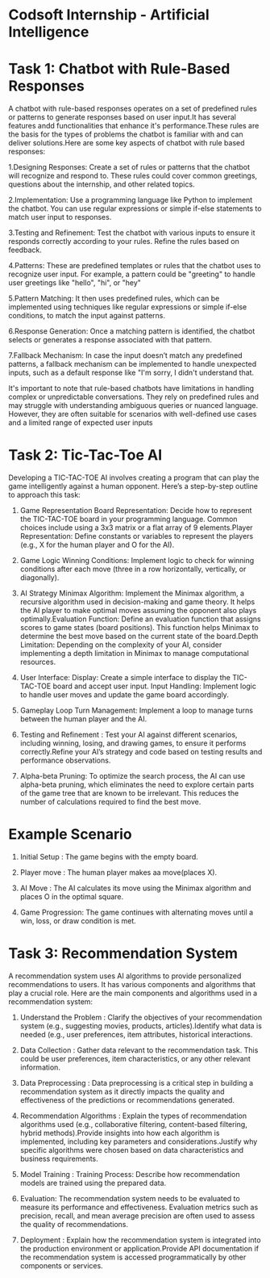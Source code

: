 # Codsoft Internship - Artificial Intelligence 
# Task 1: Chatbot with Rule-Based Responses
 A chatbot with rule-based responses operates on a set of predefined rules or patterns to generate responses based on user input.It has several features andd functionalities that enhance it's performance.These rules are the basis for the types of problems the chatbot is familiar with and can deliver solutions.Here are some key aspects of chatbot with rule based responses:
 
1.Designing Responses: Create a set of rules or patterns that the chatbot will recognize and respond to. These rules could cover common greetings, questions about the internship, and other related topics.

2.Implementation: Use a programming language like Python to implement the chatbot. You can use regular expressions or simple if-else statements to match user input to responses.

3.Testing and Refinement: Test the chatbot with various inputs to ensure it responds correctly according to your rules. Refine the rules based on feedback.

4.Patterns: These are predefined templates or rules that the chatbot uses to recognize user input. For example, a pattern could be "greeting" to handle user greetings like "hello", "hi", or "hey"

5.Pattern Matching: It then uses predefined rules, which can be implemented using techniques like regular expressions or simple if-else conditions, to match the input against patterns.

6.Response Generation: Once a matching pattern is identified, the chatbot selects or generates a response associated with that pattern.

7.Fallback Mechanism: In case the input doesn’t match any predefined patterns, a fallback mechanism can be implemented to handle unexpected inputs, such as a default response like "I'm sorry, I didn't understand that.

It's important to note that rule-based chatbots have limitations in handling complex or unpredictable conversations. They rely on predefined rules and may struggle with understanding ambiguous queries or nuanced language. However, they are often suitable for scenarios with well-defined use cases and a limited range of expected user inputs

# Task 2: Tic-Tac-Toe AI
Developing a TIC-TAC-TOE AI involves creating a program that can play the game intelligently against a human opponent. Here’s a step-by-step outline to approach this task:

1. Game Representation
Board Representation: Decide how to represent the TIC-TAC-TOE board in your programming language. Common choices include using a 3x3 matrix or a flat array of 9 elements.Player Representation: Define constants or variables to represent the players (e.g., X for the human player and O for the AI).

2. Game Logic
Winning Conditions: Implement logic to check for winning conditions after each move (three in a row horizontally, vertically, or diagonally).

3. AI Strategy
Minimax Algorithm: Implement the Minimax algorithm, a recursive algorithm used in decision-making and game theory. It helps the AI player to make optimal moves assuming the opponent also plays optimally.Evaluation Function: Define an evaluation function that assigns scores to game states (board positions). This function helps Minimax to determine the best move based on the current state of the board.Depth Limitation: Depending on the complexity of your AI, consider implementing a depth limitation in Minimax to manage computational resources.

4. User Interface: Display: Create a simple interface to display the TIC-TAC-TOE board and accept user input.
Input Handling: Implement logic to handle user moves and update the game board accordingly.

5. Gameplay Loop
Turn Management: Implement a loop to manage turns between the human player and the AI.

6. Testing and Refinement : Test your AI against different scenarios, including winning, losing, and drawing games, to ensure it performs correctly.Refine your AI’s strategy and code based on testing results and performance observations.

7. Alpha-beta Pruning: To optimize the search process, the AI can use alpha-beta pruning, which eliminates the need to explore certain parts of the game tree that are known to be irrelevant. This reduces the number of calculations required to find the best move.

# Example Scenario
1. Initial Setup : The game begins with the empty board.

2. Player move : The human player makes aa move(places X).

3. AI Move : The AI calculates its move using the Minimax algorithm and places O in the optimal square.

4. Game Progression: The game continues with alternating moves until a win, loss, or draw condition is met.


# Task 3: Recommendation System

A recommendation system uses AI algorithms to provide personalized recommendations to users. It has various components and algorithms that play a crucial role. Here are the main components and algorithms used in a recommendation system:

1. Understand the Problem : Clarify the objectives of your recommendation system (e.g., suggesting movies, products, articles).Identify what data is needed (e.g., user preferences, item attributes, historical interactions.

2. Data Collection : Gather data relevant to the recommendation task. This could be user preferences, item characteristics, or any other relevant information.

3. Data Preprocessing : Data preprocessing is a critical step in building a recommendation system as it directly impacts the quality and effectiveness of the predictions or recommendations generated.

4. Recommendation Algorithms : Explain the types of recommendation algorithms used (e.g., collaborative filtering, content-based filtering, hybrid methods).Provide insights into how each algorithm is implemented, including key parameters and considerations.Justify why specific algorithms were chosen based on data characteristics and business requirements.

5. Model Training : Training Process: Describe how recommendation models are trained using the prepared data.

6. Evaluation: The recommendation system needs to be evaluated to measure its performance and effectiveness. Evaluation metrics such as precision, recall, and mean average precision are often used to assess the quality of recommendations.

7. Deployment :  Explain how the recommendation system is integrated into the production environment or application.Provide API documentation if the recommendation system is accessed programmatically by other components or services.
   
